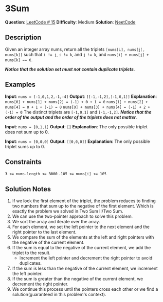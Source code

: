 # 3Sum

__Question__: [LeetCode # 15](https://leetcode.com/problems/3sum/)
__Difficulty__: Medium
__Solution__: [NeetCode](https://youtu.be/jzZsG8n2R9A)

## Description

Given an integer array nums, return all the triplets `[nums[i], nums[j], nums[k]]` such that `i != j`, `i != k`, and `j != k`, and `nums[i] + nums[j] + nums[k] == 0`.

___Notice that the solution set must not contain duplicate triplets.___

## Examples

__Input__: `nums = [-1,0,1,2,-1,-4]`
__Output__: `[[-1,-1,2],[-1,0,1]]`
__Explanation__:
`nums[0] + nums[1] + nums[2] = (-1) + 0 + 1 = 0`
`nums[1] + nums[2] + nums[4] = 0 + 1 + (-1) = 0`
`nums[0] + nums[3] + nums[4] = (-1) + 2 + (-1) = 0`
The distinct triplets are `[-1,0,1]` and `[-1,-1,2]`.
___Notice that the order of the output and the order of the triplets does not matter.___

__Input__: `nums = [0,1,1]`
__Output__: `[]`
__Explanation__: The only possible triplet does not sum up to 0.

__Input__: `nums = [0,0,0]`
__Output__: `[[0,0,0]]`
__Explanation__: The only possible triplet sums up to 0.

## Constraints

`3 <= nums.length <= 3000`
`-105 <= nums[i] <= 105`

## Solution Notes

1. If we lock the first element of the triplet, the problem reduces to finding two numbers that sum up to the negative of the first element. Which is exactly the problem we solved in Two Sum II/Two Sum.
2. We can use the two-pointer approach to solve this problem.
3. We sort the array and iterate over the array.
4. For each element, we set the left pointer to the next element and the right pointer to the last element.
5. We compare the sum of the elements at the left and right pointers with the negative of the current element.
6. If the sum is equal to the negative of the current element, we add the triplet to the result.
    - Increment the left pointer and decrement the right pointer to avoid duplicates.
7. If the sum is less than the negative of the current element, we increment the left pointer.
8. If the sum is greater than the negative of the current element, we decrement the right pointer.
9. We continue this process until the pointers cross each other or we find a solution(guaranteed in this problem's context).
